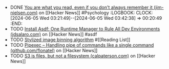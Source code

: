 - DONE [You are what you read, even if you don't always remember it (jim-nielsen.com)](https://news.ycombinator.com/item?id=40151952) on [[Hacker News]] #Psychology
  :LOGBOOK:
  CLOCK: [2024-06-05 Wed 03:21:49]--[2024-06-05 Wed 03:42:38] =>  00:20:49
  :END:
- TODO [Install Asdf: One Runtime Manager to Rule All Dev Environments (jdsalaro.com)](https://news.ycombinator.com/item?id=40186036) on [[Hacker News]] #asdf
- TODO [Stylized image binning algorithm](https://benjdd.com/posts/stylized-image-binning-algorithm/) #[[Reading List]]
- TODO [Pipexec – Handling pipe of commands like a single command (github.com/flonatel)](https://news.ycombinator.com/item?id=39656056) on [[Hacker News]]
- TODO [S3 is files, but not a filesystem (calpaterson.com)](https://news.ycombinator.com/item?id=39656657) on [[Hacker News]]